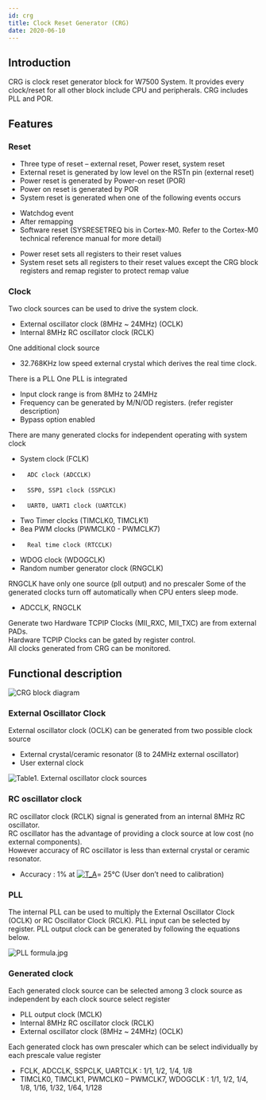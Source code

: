 ```yaml
---
id: crg
title: Clock Reset Generator (CRG)
date: 2020-06-10
--- 
```


## Introduction

CRG is clock reset generator block for W7500 System. It provides every clock/reset for all other block include CPU and peripherals. CRG includes PLL and POR.

## Features

### Reset
* Three type of reset – external reset, Power reset, system reset
* External reset is generated by low level on the RSTn pin (external reset)
* Power reset is generated by Power-on reset (POR)
* Power on reset is generated by POR
* System reset is generated when one of the following events occurs
 - Watchdog event
 - After remapping
 - Software reset (SYSRESETREQ bis in Cortex-M0. Refer to the Cortex-M0 technical reference manual for more detail)
* Power reset sets all registers to their reset values
* System reset sets all registers to their reset values except the CRG block registers and remap register to protect remap value

### Clock

Two clock sources can be used to drive the system clock.

* External oscillator clock (8MHz ~ 24MHz) (OCLK)
* Internal 8MHz RC oscillator clock (RCLK)

One additional clock source

* 32.768KHz low speed external crystal which derives the real time clock.

There is a PLL 
One PLL is integrated

*	Input clock range is from 8MHz to 24MHz
*	Frequency can be generated by M/N/OD registers. (refer register description)
*	Bypass option enabled

There are many generated clocks for independent operating with system clock

*	System clock (FCLK) 
*       ADC clock (ADCCLK)
*       SSP0, SSP1 clock (SSPCLK)
*       UART0, UART1 clock (UARTCLK)
*	Two Timer clocks (TIMCLK0, TIMCLK1)
*	8ea PWM clocks (PWMCLK0 - PWMCLK7)
*       Real time clock (RTCCLK)
*	WDOG clock (WDOGCLK)
*	Random number generator clock (RNGCLK)

RNGCLK have only one source (pll output) and no prescaler
Some of the generated clocks turn off automatically when CPU enters sleep mode.

* ADCCLK, RNGCLK

Generate two Hardware TCPIP Clocks (MII_RXC, MII_TXC) are from external PADs.  
Hardware TCPIP Clocks can be gated by register control.  
All clocks generated from CRG can be monitored.

## Functional description

![](https://d3cmhcsnvv7jc.cloudfront.net/docs/img/products/w7500p/peripheral/crg_block_diagram.png "CRG block diagram")

### External Oscillator Clock
External oscillator clock (OCLK) can be generated from two possible clock source

* External crystal/ceramic resonator (8 to 24MHz external oscillator)
* User external clock 

![](https://d3cmhcsnvv7jc.cloudfront.net/docs/img/products/w7500p/peripheral/table1.jpg "Table1. External oscillator clock sources")

### RC oscillator clock
RC oscillator clock (RCLK) signal is generated from an internal 8MHz RC oscillator.  
RC oscillator has the advantage of providing a clock source at low cost (no external components).   
However accuracy of RC oscillator is less than external crystal or ceramic resonator.

* Accuracy : 1% at <a href="http://www.codecogs.com/eqnedit.php?latex=T_A" target="_blank"><img src="http://latex.codecogs.com/gif.latex?T_A" title="T_A" /></a>= 25℃ (User don’t need to calibration)

### PLL
The internal PLL can be used to multiply the External Oscillator Clock (OCLK) or RC Oscillator Clock (RCLK). PLL input can be selected by register.
PLL output clock can be generated by following the equations below.

![](https://d3cmhcsnvv7jc.cloudfront.net/docs/img/products/w7500p/peripheral/pll_formula.jpg "PLL formula.jpg")


### Generated clock
Each generated clock source can be selected among 3 clock source as independent by each clock source select register

* PLL output clock (MCLK)
* Internal 8MHz RC oscillator clock (RCLK)
* External oscillator clock (8MHz ~ 24MHz) (OCLK)

Each generated clock has own prescaler which can be select individually by each prescale value register

* FCLK, ADCCLK, SSPCLK, UARTCLK : 1/1, 1/2, 1/4, 1/8
* TIMCLK0, TIMCLK1, PWMCLK0 – PWMCLK7, WDOGCLK : 1/1, 1/2, 1/4, 1/8, 1/16, 1/32, 1/64, 1/128
